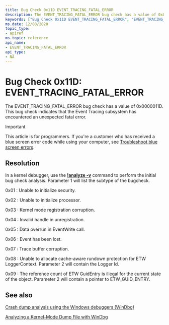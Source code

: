 ```yaml
---
title: Bug Check 0x11D EVENT_TRACING_FATAL_ERROR
description: The EVENT_TRACING_FATAL_ERROR bug check has a value of 0x0000011D. This bug check indicates that the Event Tracing subsystem has encountered an unexpected fatal error.
keywords: ["Bug Check 0x11D EVENT_TRACING_FATAL_ERROR", "EVENT_TRACING_FATAL_ERROR"]
ms.date: 12/08/2020
topic_type:
- apiref
ms.topic: reference
api_name:
- EVENT_TRACING_FATAL_ERROR
api_type:
- NA
---
```


# Bug Check 0x11D: EVENT\_TRACING\_FATAL\_ERROR

The EVENT\_TRACING\_FATAL\_ERROR bug check has a value of 0x0000011D. This bug check indicates that the Event Tracing subsystem has encountered an unexpected fatal error.

> [!IMPORTANT]
> This article is for programmers. If you're a customer who has received a blue screen error code while using your computer, see [Troubleshoot blue screen errors](https://www.windows.com/stopcode).

## Resolution

In a kernel debugger, use the [**!analyze -v**](-analyze.md) command to perform the initial bug check analysis. Parameter 1 will list the subtype of the bugcheck.

0x01 : Unable to initialize security.

0x02 : Unable to initialize processor.

0x03 : Kernel mode registration corruption.

0x04 : Invalid handle in unregistration.

0x05 : Data overrun in EventWrite call.

0x06 : Event has been lost.

0x07 : Trace buffer corruption.

0x08 : Unable to allocate cache-aware rundown protection for ETW LoggerContext. Parameter 2 will contain the Logger Id.

0x09 : The reference count of ETW GuidEntry is illegal for the current state of the object. Parameter 2 will contain a pointer to ETW_GUID_ENTRY.


## See also

[Crash dump analysis using the Windows debuggers (WinDbg)](crash-dump-files.md)

[Analyzing a Kernel-Mode Dump File with WinDbg](analyzing-a-kernel-mode-dump-file-with-windbg.md)
